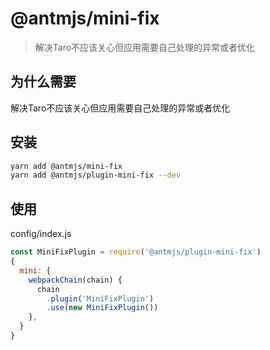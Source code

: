 # @antmjs/mini-fix

> 解决Taro不应该关心但应用需要自己处理的异常或者优化

## 为什么需要

解决Taro不应该关心但应用需要自己处理的异常或者优化

## 安装

```bash
yarn add @antmjs/mini-fix
yarn add @antmjs/plugin-mini-fix --dev
```

## 使用

config/index.js

```javascript
const MiniFixPlugin = require('@antmjs/plugin-mini-fix')
{
  mini: {
    webpackChain(chain) {
      chain
        .plugin('MiniFixPlugin')
        .use(new MiniFixPlugin())
    },
  }
}

```

